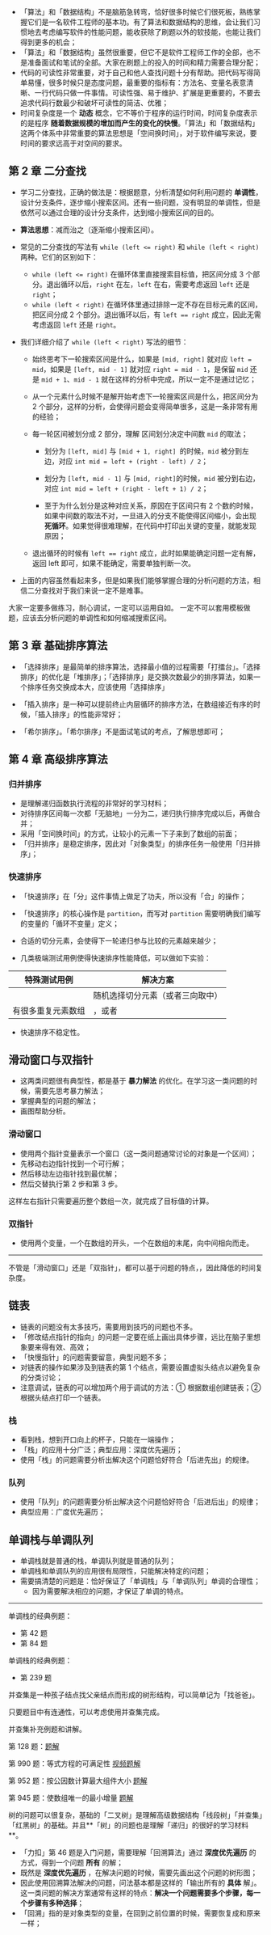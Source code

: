 + 「算法」和「数据结构」不是脑筋急转弯，恰好很多时候它们很死板，熟练掌握它们是一名软件工程师的基本功。有了算法和数据结构的思维，会让我们习惯地去考虑编写软件的性能问题，能收获除了刷题以外的软技能，也能让我们得到更多的机会；
+ 「算法」和「数据结构」虽然很重要，但它不是软件工程师工作的全部，也不是准备面试和笔试的全部。大家在刷题上的投入的时间和精力需要合理分配；
+ 代码的可读性非常重要，对于自己和他人查找问题十分有帮助。把代码写得简单易懂，很多时候只是态度问题，最重要的指标有：方法名、变量名表意清晰、一行代码只做一件事情。可读性强、易于维护、扩展是更重要的，不要去追求代码行数最少和破坏可读性的简洁、优雅；
+ 时间复杂度是一个 **动态** 概念，它不等价于程序的运行时间，时间复杂度表示的是程序 **随着数据规模的增加而产生的变化的快慢**。「算法」和「数据结构」这两个体系中非常重要的算法思想是「空间换时间」，对于软件编写来说，要时间的要求远高于对空间的要求。

## 第 2 章 二分查找

+ 学习二分查找，正确的做法是：根据题意，分析清楚如何利用问题的 **单调性**，设计分支条件，逐步缩小搜索区间。还有一些问题，没有明显的单调性，但是依然可以通过合理的设计分支条件，达到缩小搜索区间的目的。

+ **算法思想**：减而治之（逐渐缩小搜索区间）。

+ 常见的二分查找的写法有 `while (left <= right)`  和 `while (left < right)`  两种。它们的区别如下：
  +  `while (left <= right)` 在循环体里直接搜索目标值，把区间分成 3 个部分。退出循环以后，`right` 在左，`left` 在右，需要考虑返回 `left` 还是 `right`；
  +  `while (left < right)` 在循环体里通过排除一定不存在目标元素的区间，把区间分成 2 个部分。退出循环以后，有 `left == right` 成立，因此无需考虑返回 `left` 还是 `right`。

+ 我们详细介绍了 `while (left < right)` 写法的细节：

  + 始终思考下一轮搜索区间是什么，如果是 `[mid, right]` 就对应 `left = mid`，如果是 `[left, mid - 1]` 就对应 `right = mid - 1`，是保留 `mid` 还是 `mid + 1`、`mid - 1` 就在这样的分析中完成，所以一定不是通过记忆；
  + 从一个元素什么时候不是解开始考虑下一轮搜索区间是什么，把区间分为 2 个部分，这样的分析，会使得问题会变得简单很多，这是一条非常有用的经验；
  + 每一轮区间被划分成 2 部分，理解 区间划分决定中间数 `mid`  的取法；
    + 划分为 `[left, mid]` 与 `[mid + 1, right] `的时候，`mid` 被分到左边，对应 `int mid = left + (right - left) / 2`；

    + 划分为 `[left, mid - 1]` 与 `[mid, right]`的时候，`mid` 被分到右边，对应 `int mid = left + (right - left + 1) / 2`；

    + 至于为什么划分是这种对应关系，原因在于区间只有 2 个数的时候，如果中间数的取法不对，一旦进入的分支不能使得区间缩小，会出现 **死循环**。如果觉得很难理解，在代码中打印出关键的变量，就能发现原因；

  + 退出循环的时候有 `left == right` 成立，此时如果能确定问题一定有解，返回 left 即可，如果不能确定，需要单独判断一次。 

+ 上面的内容虽然看起来多，但是如果我们能够掌握合理的分析问题的方法，相信二分查找对于我们来说一定不是难事。

大家一定要多做练习，耐心调试，一定可以运用自如。
一定不可以套用模板做题，应该去分析问题的单调性和如何缩减搜索区间。

## 第 3 章 基础排序算法

+ 「选择排序」是最简单的排序算法，选择最小值的过程需要「打擂台」。「选择排序」的优化是「堆排序」；「选择排序」是交换次数最少的排序算法，如果一个排序任务交换成本大，应该使用「选择排序」

+ 「插入排序」是一种可以提前终止内层循环的排序方法，在数组接近有序的时候，「插入排序」的性能非常好；

+ 「希尔排序」。「希尔排序」不是面试笔试的考点，了解思想即可；

## 第 4 章 高级排序算法

### 归并排序

+ 是理解递归函数执行流程的非常好的学习材料；
+ 对待排序区间每一次都「无脑地」一分为二，递归执行排序完成以后，再做合并；
+ 采用「空间换时间」的方式，让较小的元素一下子来到了数组的前面；
+ 「归并排序」是稳定排序，因此对「对象类型」的排序任务一般使用「归并排序」；

### 快速排序

+ 「快速排序」在「分」这件事情上做足了功夫，所以没有「合」的操作；
+ 「快速排序」的核心操作是 `partition`，而写对  `partition` 需要明确我们编写的变量的「循环不变量」定义；

+ 合适的切分元素，会使得下一轮递归参与比较的元素越来越少；
+ 几类极端测试用例使得快速排序性能降低，可以做如下实验：

| 特殊测试用例       | 解决方案                         |
| ------------------ | -------------------------------- |
|                    | 随机选择切分元素（或者三向取中） |
| 有很多重复元素数组 | ，或者                           |

+ 快速排序不稳定性。

## 滑动窗口与双指针

+ 这两类问题很有典型性，都是基于 **暴力解法** 的优化。在学习这一类问题的时候，需要先思考暴力解法；
+ 掌握典型的问题的解法；
+ 画图帮助分析。

### 滑动窗口

+ 使用两个指针变量表示一个窗口（这一类问题通常讨论的对象是一个区间）；
+ 先移动右边指针找到一个可行解；
+ 然后移动左边指针找到最优解；
+ 然后交替执行第 2 步和第 3 步。

这样左右指针只需要遍历整个数组一次，就完成了目标值的计算。

### 双指针

+ 使用两个变量，一个在数组的开头，一个在数组的末尾，向中间相向而走。

---

不管是「滑动窗口」还是「双指针」，都可以基于问题的特点，，因此降低的时间复杂度。



## 链表

+ 链表的问题没有太多技巧，需要用到技巧的问题也不多。
+ 「修改结点指针的指向」的问题一定要在纸上画出具体步骤，远比在脑子里想象要来得有效、高效；
+ 「快慢指针」的问题需要留意，典型问题不多；
+ 对链表的操作如果涉及到链表的第 1 个结点，需要设置虚拟头结点以避免复杂的分类讨论；
+ 注意调试，链表的可以增加两个用于调试的方法：① 根据数组创建链表；② 根据头结点打印一个链表。







### 栈

+ 看到栈，想到开口向上的杯子，只能在一端操作；
+ 「栈」的应用十分广泛；典型应用：深度优先遍历；
+ 使用「栈」的问题需要分析出解决这个问题恰好符合「后进先出」的规律。

### 队列

+ 使用「队列」的问题需要分析出解决这个问题恰好符合「后进后出」的规律；
+ 典型应用：广度优先遍历；

## 单调栈与单调队列

+ 单调栈就是普通的栈，单调队列就是普通的队列；
+ 单调栈和单调队列的应用很有局限性，只能解决特定的问题；
+ 需要搞清楚的问题是：恰好保证了「单调栈」与「单调队列」单调的合理性；
  + 因为需要解决相应的问题，才保证了单调的特点。

---

单调栈的经典例题：

+ 第 42 题
+ 第 84 题

单调栈的经典例题：

+ 第 239 题



并查集是一种孩子结点找父亲结点而形成的树形结构，可以简单记为「找爸爸」。

只要题目中有连通性，可以考虑使用并查集完成。

并查集补充例题和讲解。

第 128 题：[题解](https://liweiwei1419.gitee.io/leetcode-algo/2017/10/24/leetcode-algo/0128-longest-consecutive-sequence/)

第 990 题：等式方程的可满足性 [视频题解](https://leetcode-cn.com/problems/satisfiability-of-equality-equations/solution/deng-shi-fang-cheng-de-ke-man-zu-xing-by-leetcode-/)

第 952 题：按公因数计算最大组件大小 [题解](https://leetcode-cn.com/problems/largest-component-size-by-common-factor/solution/bing-cha-ji-java-python-by-liweiwei1419/)

第 945 题：使数组唯一的最小增量 [题解](https://leetcode-cn.com/problems/minimum-increment-to-make-array-unique/solution/tan-xin-suan-fa-bing-cha-ji-java-by-liweiwei1419/)



树的问题可以很复杂，基础的「二叉树」是理解高级数据结构「线段树」「并查集」「红黑树」的基础。并且**「树」的问题也是理解「递归」的很好的学习材料**。



- 「力扣」第 46 题是入门问题，需要理解「回溯算法」通过 **深度优先遍历** 的方式，得到一个问题 **所有** 的解；
- 既然是  **深度优先遍历** ，在解决问题的时候，需要先画出这个问题的树形图；
- 因此使用回溯算法解决的问题，问法基本都是这样的「输出所有的 **具体** 解」。这一类问题的解决方案通常有这样的特点：**解决一个问题需要多个步骤，每一个步骤有多种选择**；
- 「回溯」指的是对象类型的变量，在回到之前位置的时候，需要恢复成和原来一样；